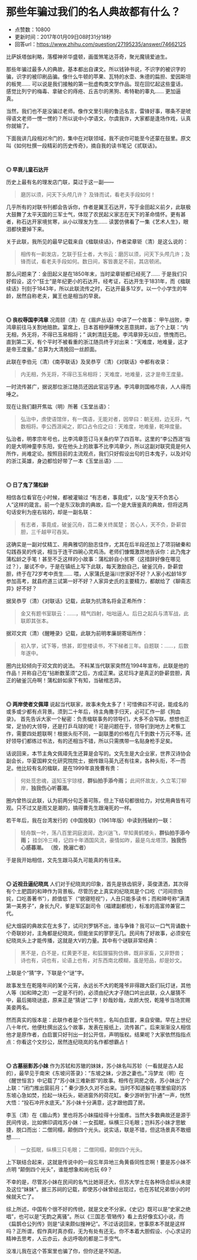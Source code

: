 # 那些年骗过我们的名人典故都有什么？
- 点赞数：10800
- 更新时间：2017年01月09日08时31分18秒
- 回答url：https://www.zhihu.com/question/27195235/answer/74662125
<body>
 <p data-pid="y-R81LFs">比萨妖塔伽利略，落樱神斧华盛顿，画蛋煞笔达芬奇，聚光魔镜爱迪生。</p>
 <p data-pid="vNZru23f">那些年骗过最多人的典故，基本都出自课文。所以钱钟书说，不识字的被识字的骗，识字的被印刷品骗。像什么牛顿的苹果、瓦特的水壶、朱德的扁担、爱因斯坦的板凳…… 可以说是我们接触的第一批虚构类文学作品。现在回忆起这些童话，感觉比列宁的梅毒、拿破仑的痔疮、丘吉尔的黑狗、希特勒的睾丸…… 更加逼真。</p>
 <p data-pid="UwLSYXch">当然，我们也不是没骗过老师。像作文里引用的鲁迅名言，雷锋好事，哪条不是唬得语文老师一愣一愣的？所以说中小学语文，尔虞我诈，大家都是逢场作戏，认真你就输了。</p>
 <p data-pid="p2YYBWpQ">下面我讲几段相对冷门的，集中在对联领域，我不说你可能至今还蒙在鼓里。原文叫《如何杜撰一段精彩的历史传奇》，摘自我的读书笔记《贰联话》。</p>
 <br>
 <p data-pid="x19bHVsO"><b>◎ 早衰儿童石达开</b></p>
 <p data-pid="OfKy5NDX">历史上最有名的理发店门联，莫过于这一副——</p>
 <blockquote data-pid="U4tYzKau">
  磨厉以须，问天下头颅几许？ 及锋而试，看老夫手段如何！
 </blockquote>
 <p data-pid="zbkYSrPV">几乎所有的对联书刊都会告诉你，作者是翼王石达开，写于金田起义前夕，此联极大鼓舞了太平天国的三军士气，体现了农民起义家志在天下的革命情怀。更有甚者，称石达开家境贫寒，从小以理发为生…… 读罢仿佛看了一集《艺术人生》，眼泪都快要掉下来。</p>
 <p data-pid="8SQeOSjG">关于此联，我所见的最早记载来自《楹联续话》，作者梁章钜（清）是这么说的：</p>
 <blockquote data-pid="wNfMSePr">
  相传有一剃发店，乞联于狂士者，大书云：磨厉以须，问天下头颅几许；及锋而试，看老夫手段如何。数日间，客皆裹足不前，其店顿闭。
 </blockquote>
 <p data-pid="--s974Hr">那么问题来了：金田起义是在1850年末，当时梁章钜都已经死了…… 于是我们只好假设，这个“狂士”是年纪更小的石达开。经考证，石达开生于1831年，而《楹联续话》刊刻于1843年，所以此联流传之时，石达开最多12岁。以一个小学生的年龄，居然自称老夫，翼王也是相当的早衰。</p>
 <br>
 <p data-pid="bEZRjjJL"><b>◎ 丧权辱国李鸿章</b> 况周颐（清）在《眉庐丛话》中讲了一个故事： 甲午战败，李鸿章前往马关割地赔款。宴席上，日本首相伊藤博文恶意挑衅，出了个上联：“内无相，外无将，不得已玉帛相将；” 讽刺清廷无能。李鸿章猝无以应，愤愧而已。直到第二天，有个平时不被看重的浙江随员终于对出来：“天难度，地难量，这才是帝王度量。” 总算为大清挽回一丝颜面。</p>
 <p data-pid="ElebVf2r">此联在李伯元（清）《南亭联话》及吴恭亨（清）《对联话》中都有收录：</p>
 <blockquote data-pid="5y9hkj79">
  内无相，外无将，不得已玉帛相将； 天难度，地难量，这才是帝王度量。
 </blockquote>
 <p data-pid="WP5Y1Uej">一时流传甚广，据说那位浙江随员还因此官运亨通。李鸿章则国格尽丧，人人得而唾之。</p>
 <p data-pid="nYLSyBhG">现在让我们翻开焦竑（明）所著《玉堂丛语》：</p>
 <blockquote data-pid="uhNC9XzO">
  弘治中，虏使语馆伴，有一偶语，无能对者，因举曰：朝无相，边无将，气数相将。李公西涯闻之，即口占令应之曰：天难度，地难量，乾坤度量。
 </blockquote>
 <p data-pid="OqF-GbL3">弘治者，明孝宗年号也，比李鸿章签订马关条约早了四百年。这里的“李公西涯”指的是大明神童李东阳，安在他头上的故事不比李鸿章少，所以这副对联究竟是何人所作，尚难定论。按照目前的主流观点，我们只好假设出句的日本鬼子，以及对句的浙江英雄，身边都恰好带了一本《玉堂丛语》……</p>
 <br>
 <p data-pid="KYaQkbP5"><b>◎ 日了鬼了蒲松龄 </b></p>
 <p data-pid="wA8D6kNH">相信各位看官在小时候，都被灌输过 “有志者，事竟成”，以及“皇天不负苦心人”这样的箴言。前一个是东汉耿弇的典故，后一个是大唐鉴真的典故，但将这两句话安利为座右铭的，却是一副名联：</p>
 <blockquote data-pid="cbl4LcP_">
  有志者，事竟成，破釜沉舟，百二秦关终属楚； 苦心人，天不负，卧薪尝胆，三千越甲可吞吴。
 </blockquote>
 <p data-pid="9TZTadVD">这确实是一副对仗精工、用典雅切的励志佳作，尤其在后半段还加上了项羽破秦和勾践吞吴的传说，相当于连干四碗心灵鸡汤。老师们慷慨激昂地告诉你：此乃鬼才蒲松龄之手笔！甚至不乏这样的小故事：蒲松龄自小贫寒（这措辞好像在哪见过？），屡试不中，于是在镇纸上写下此联，每天激励自己，破釜沉舟，卧薪尝胆，终于在72岁考中贡生…… 喂，人家蒲氏是淄川世家好不好？人家小松龄18岁参加高考，就县府道三试第一好不好？人家异史氏的主要精力，都献给了《聊斋志异》好不好？</p>
 <p data-pid="TH5alFYh">据吴恭亨（清）《对联话》记载，此联为抗清名将金正希所作：</p>
 <blockquote data-pid="Hsj30KMo">
  金又有题书室联云：……，精气四射，咄咄逼人。后日之起兵与清军战，此联即其张本。
 </blockquote>
 <p data-pid="e6-TinPS">据邓文宾（清）《醒睡录》记载，此联为前明孝廉胡寄垣所作：</p>
 <blockquote data-pid="xmvc2cbF">
  初入学，试下等，愤甚，即登楼读书，不下梯者三年。自题联：……，后数年遂中。
 </blockquote>
 <p data-pid="kNqnhQEq">圈内比较倾向于邓文宾的说法。 不料某当代联家突然在1994年宣布，此联是他的作品！并称自己在“拈断数茎须”之后，方成正果。这尼玛才是真正的卧薪尝胆，真正的破釜沉舟啊！蒲松龄如泉下有知，当破棺志异。</p>
 <br>
 <p data-pid="b159bWDc"><b>◎ 两岸使者文佩璋</b> 说起当代联家，故事未免太多了！可惜佛曰不可说，能成名的或多或少都有点背景。须到二十年后，待主角撒手归天，必可汇作一部《狗血录》。 首先告诉大家一个秘密：负责楹联事务的领导们，大多不会写联。想想也正常，足协的大领导，还是打乒乓球的呢！可是问题在于，领导们到地方上考察工作，需要四处题联啊！根据头衔不同，一副联墨的价格在几千到数十万元不等。还好领导们都练过书法，有的还相当不错，所以只需携带一名贴身枪手足矣。</p>
 <p data-pid="fRVp4zxy">话说回来，本节主角文佩璋先生还算是会写的。文先生是大企业家，世界汉诗协会副会长，华夏国粹文化研究院院士，据传跟马英九还有往来，各种头衔，不一而足。他比较有名的楹联，是在1999年哀挽曹有贵：</p>
 <blockquote data-pid="-CkFoxZe">
  何处觅忠魂，遥知玉宇琼楼，<b>群仙拍手添今雨；</b> 此间怀故友，久立苇汀柳岸，<b>独我伤心听暮潮。</b>
 </blockquote>
 <p data-pid="dkqTRaWe">圈内曾热议此联，认为前两分句乏善可陈，但上下结句都很给力，对仗用典皆有可观。只不过又是雨又是潮的，搞得曹先生跟淹死的一样。</p>
 <p data-pid="Ltsx2H7u">若干年后，我在台湾发行的《中国挽联》（1961年版）中读到残破的一联：</p>
 <blockquote data-pid="Wo6MAqj_">
  轻舟飘一叶，荡八百里洞庭波阔，逸兴遄飞，早知黄鹤楼头，<b>群仙拍手添今雨；</b> 挂剑冷三峰，记四十年酒国风流，豪情如昨，最是乌龙塔顶，<b>独我伤心感暮潮。</b> <b>（按，挽溺亡者）</b>
 </blockquote>
 <p data-pid="SwfZv1LY">于是我开始相信，文先生跟马英九可能真的有往来。</p>
 <br>
 <p data-pid="j1Wu0m1P"><b>◎ 近视丑逼纪晓岚</b> 人们对于纪晓岚的印象，首先是铁齿铜牙，英俊潇洒，其次得有个土肥圆的和珅作为背景板。尽管历史上真实的纪晓岚是个口吃（“河间宗伯姹，口吃善著书”），颜值低下（“貌寝短视”），人丑只能多读书；而和珅号称“满清第一美男子”，身长九尺，爹是军区副司令（福建副都统），标准的高富帅兼官二代。</p>
 <p data-pid="r-gq9BsT">纪大烟袋的典故实在太多了，试问刘罗锅不出，谁与争锋？我可以一口气背诵数十个奇联妙对，主角都是纪晓岚，但能坐实的寥寥无几。民间有了好故事，必须安在纪晓岚头上才能传播，这就是大V的力量。其中有个谜联非常经典：</p>
 <blockquote data-pid="DvMt5pQW">
  黑不是，白不是，红黄更不是，和狐狸猫狗仿佛，既非家畜，又非野兽； 诗也有，词也有，论语上也有，对东西南北模糊，虽是短品，却是妙文。
 </blockquote>
 <p data-pid="5zzmoBwf">上联是个“猜”字，下联是个“谜”字。</p>
 <p data-pid="5xk2kgb2">故事发生在乾隆年间的某个元宵，永远长不大的乾隆爷非得跟大臣们玩灯谜，其他人等（如和珅之流）一定是不行的，必须由纪大才子随口吟出此联，众人屡猜不中，最后揭晓谜底，原来正是“猜谜”二字！妙哉妙哉，龙颜大悦，乾隆爷当场赏赐美妾两名。</p>
 <p data-pid="VjtLLyWy">然而真实的版本是：此联作者是个当代书生，名叫白启寰，来自安徽。早在上世纪八十年代，他便杜撰出这么个故事，发表在报纸上，流传甚广。后来渐渐没人相信他才是原作者，白启寰只好刊出一封公开信，声明版权。结果呢？大家依然指指点点：你看这个文抄公，居然连纪晓岚的名作都想霸占！</p>
 <br>
 <p data-pid="bETFp8sK"><b>◎ 古墓丽影苏小妹</b> 作为苏轼和苏辙的妹妹，苏小妹名叫苏轸（一看就是古人起的），最早见于南宋《东坡问答录》：“东坡之妹，少游之妻也。” 冯梦龙（明）在《醒世恒言》中记载了“苏小妹三难新郎”的故事。相传在洞房之夜，苏小妹出了个上联：“闭门推出窗前月；” 秦少游久久对不出来。当时不知道躲在哪里偷窥的苏东坡心急如焚，捡起一块石头，砸进窗外的荷花缸。秦少游听到“扑通”一声，恍然大悟：“投石冲开水底天。” 苏小妹十分满意，这才跟他圆了房。</p>
 <p data-pid="izW6QoX4">李玉（清）在《眉山秀》里也将苏小妹描绘得十分蛋疼。当然大多数典故还是源于民间传说，比如佛印调戏苏小妹：一女孤眠，纵横三只毛眼；岂料苏小妹才思敏捷，脱口而出：二僧同榻，颠倒四个光头。说实话，联是不错，但这场景真不敢细想……</p>
 <blockquote data-pid="QTC4hQAe">
  一女孤眠，纵横三只毛眼； 二僧同榻，颠倒四个光头。
 </blockquote>
 <p data-pid="zAyWmLHM">上下联结合起来，这就是传说中的一段忘年异地三角黄昏同性恋啊！要是苏小妹不点明 “颠倒四个光头”，谁能想象和尚也玩 69？</p>
 <p data-pid="1d6WmKnp">不幸的是，尽管苏小妹在民间的名气比她哥还大，但苏大学士在各种场合却从未提及这位“妹妹”。据三苏祠的记载，即使苏小妹曾经出现过，也在苏轼兄弟很小的时候就夭亡了。</p>
 <p data-pid="W5JpnizC">综上所述，中国有个很不好的传统，就是文史不分家。《史记》既可以是“史家之绝唱”，也可以是“无韵之离骚”。所以《三国志·管辂传》看上去好像玄幻小说，而《扁鹊仓公列传》则是“读来颇似搜神记”。不过话说回来，世事原本不就是这样吗？正所谓，假作真时真亦假，无为有处有还无。你不本着大胆假设、小心求证的精神去思考，人云亦云，永远呼吸的都是二手空气。</p>
 <p data-pid="tQ0F_Wup">没准儿我在这个答案里也骗了你，但你还是不知道。</p>
</body>